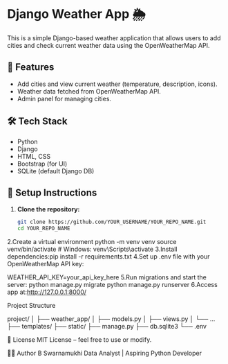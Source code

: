 # Django Weather App 🌦️

This is a simple Django-based weather application that allows users to add cities and check current weather data using the OpenWeatherMap API.

## 🚀 Features
- Add cities and view current weather (temperature, description, icons).
- Weather data fetched from OpenWeatherMap API.
- Admin panel for managing cities.

## 🛠️ Tech Stack
- Python
- Django
- HTML, CSS
- Bootstrap (for UI)
- SQLite (default Django DB)

## 🔧 Setup Instructions

1. **Clone the repository:**
   ```bash
   git clone https://github.com/YOUR_USERNAME/YOUR_REPO_NAME.git
   cd YOUR_REPO_NAME
2.Create a virtual environment
python -m venv venv
source venv/bin/activate  # Windows: venv\Scripts\activate
3.Install dependencies:pip install -r requirements.txt
4.Set up .env file with your OpenWeatherMap API key:

WEATHER_API_KEY=your_api_key_here
5.Run migrations and start the server:
python manage.py migrate
python manage.py runserver
6.Access app at:http://127.0.0.1:8000/

Project Structure

project/
│
├── weather_app/
│   ├── models.py
│   ├── views.py
│   └── ...
├── templates/
├── static/
├── manage.py
├── db.sqlite3
└── .env

📄 License
MIT License – feel free to use or modify.

👩‍💻 Author
B Swarnamukhi
Data Analyst | Aspiring Python Developer
